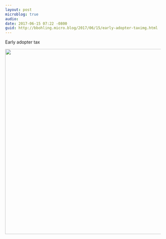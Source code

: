 ```yaml
---
layout: post
microblog: true
audio: 
date: 2017-06-15 07:22 -0800
guid: http://bbohling.micro.blog/2017/06/15/early-adopter-taximg.html
---
```

Early adopter tax

<img src="http://bbohling.micro.blog/uploads/2017/d425025731.jpg" width="600" height="600" style="height: auto" />
